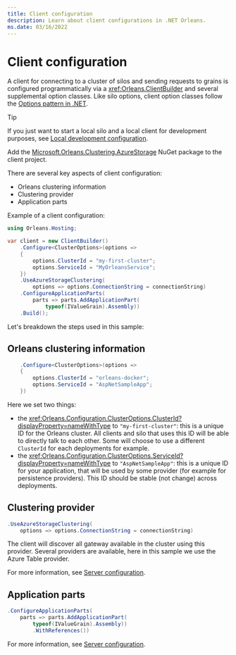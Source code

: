 ```yaml
---
title: Client configuration
description: Learn about client configurations in .NET Orleans.
ms.date: 03/16/2022
---
```


# Client configuration

A client for connecting to a cluster of silos and sending requests to grains is configured programmatically via a <xref:Orleans.ClientBuilder> and several supplemental option classes. Like silo options, client option classes follow the [Options pattern in .NET](../../../core/extensions/options.md).

> [!TIP]
> If you just want to start a local silo and a local client for development purposes, see [Local development configuration](local-development-configuration.md).

Add the [Microsoft.Orleans.Clustering.AzureStorage](https://www.nuget.org/packages/Microsoft.Orleans.Clustering.AzureStorage) NuGet package to the client project.

There are several key aspects of client configuration:

* Orleans clustering information
* Clustering provider
* Application parts

Example of a client configuration:

```csharp
using Orleans.Hosting;

var client = new ClientBuilder()
    .Configure<ClusterOptions>(options =>
    {
        options.ClusterId = "my-first-cluster";
        options.ServiceId = "MyOrleansService";
    })
    .UseAzureStorageClustering(
        options => options.ConnectionString = connectionString)
    .ConfigureApplicationParts(
        parts => parts.AddApplicationPart(
            typeof(IValueGrain).Assembly))
    .Build();
```

Let's breakdown the steps used in this sample:

## Orleans clustering information

```csharp
    .Configure<ClusterOptions>(options =>
    {
        options.ClusterId = "orleans-docker";
        options.ServiceId = "AspNetSampleApp";
    })
```

Here we set two things:

- the <xref:Orleans.Configuration.ClusterOptions.ClusterId?displayProperty=nameWithType> to `"my-first-cluster"`: this is a unique ID for the Orleans cluster. All clients and silo that uses this ID will be able to directly talk to each other. Some will choose to use a different `ClusterId` for each deployments for example.
- the <xref:Orleans.Configuration.ClusterOptions.ServiceId?displayProperty=nameWithType> to `"AspNetSampleApp"`: this is a unique ID for your application, that will be used by some provider (for example for persistence providers). This ID should be stable (not change) across deployments.

## Clustering provider

```csharp
.UseAzureStorageClustering(
    options => options.ConnectionString = connectionString)
```

The client will discover all gateway available in the cluster using this provider. Several providers are available, here in this sample we use the Azure Table provider.

For more information, see [Server configuration](server-configuration.md).

## Application parts

```csharp
.ConfigureApplicationParts(
    parts => parts.AddApplicationPart(
        typeof(IValueGrain).Assembly))
        .WithReferences())
```

For more information, see [Server configuration](server-configuration.md).
